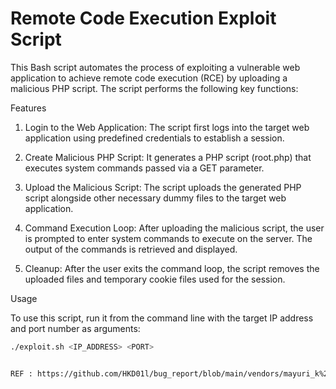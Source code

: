# Remote Code Execution Exploit Script

This Bash script automates the process of exploiting a vulnerable web application to achieve remote code execution (RCE) by uploading a malicious PHP script. The script performs the following key functions:

Features

1. Login to the Web Application: The script first logs into the target web application using predefined credentials to establish a session.

2. Create Malicious PHP Script: It generates a PHP script (root.php) that executes system commands passed via a GET parameter.

3. Upload the Malicious Script: The script uploads the generated PHP script alongside other necessary dummy files to the target web application.

4. Command Execution Loop: After uploading the malicious script, the user is prompted to enter system commands to execute on the server. The output of the commands is retrieved and displayed.

5. Cleanup: After the user exits the command loop, the script removes the uploaded files and temporary cookie files used for the session.

Usage

To use this script, run it from the command line with the target IP address and port number as arguments:

```bash
./exploit.sh <IP_ADDRESS> <PORT>


REF : https://github.com/HKD01l/bug_report/blob/main/vendors/mayuri_k%20canteen-management-system/RCE-1.md
